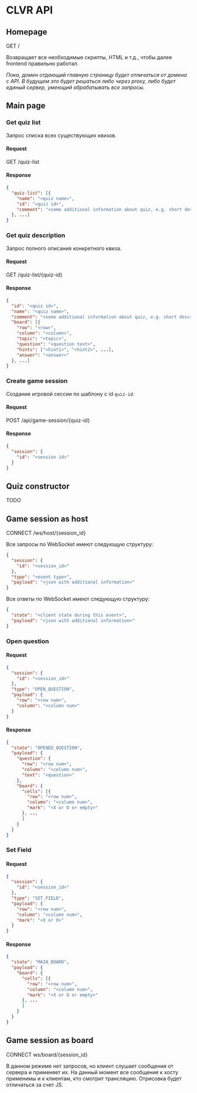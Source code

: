 # CLVR API

## Homepage
GET /

Возвращает все необходимые скрипты, HTML и т.д., чтобы далее frontend правильно работал.

*Пока, домен отдающий главную страницу будет отличаться от домена с API. 
В будущем это будет решаться либо через proxy, либо будет единый сервер, умеющий обрабатывать все запросы.*

## Main page

### Get quiz list

Запрос списка всех существующих квизов.

#### Request

GET /quiz-list

#### Response 
```json 
{
  "quiz-list": [{
    "name": "<quiz name>",
    "id": "<quiz id>",
    "comment": "<some additional information about quiz, e.g. short description>"
  }, ...]
}
```

### Get quiz description

Запрос полного описания конкретного квиза. 

#### Request 

GET /quiz-list/{quiz-id} 

#### Response

```json 
{
  "id": "<quiz id>",
  "name": "<quiz name>",
  "comment": "<some additional information about quiz, e.g. short description>",
  "board": [{
    "row": "<row>",
    "column": "<column>",
    "topic": "<topic>",
    "question": "<question text>",
    "hints": ["<hint1>", "<hint2>", ...],
    "answer": "<answer>"
  }, ...]
}
```

### Create game session

Создание игровой сессии по шаблону с id `quiz-id`.

#### Request
POST /api/game-session/{quiz-id}

#### Response

```json 
{
  "session": {
    "id": "<session id>"
  }
}
```

## Quiz constructor

TODO

## Game session as host

CONNECT /ws/host/{session_id}

Все запросы по WebSocket имеют следующую структуру:
```json 
{
  "session": {
    "id": "<session_id>"
  },
  "type": "<event type>",
  "payload": "<json with additional information>"
}
```

Все ответы по WebSocket имеют следующую структуру:
```json 
{ 
  "state": "<client state during this event>",
  "payload": "<json with additional information>"
}
```

### Open question
#### Request
```json 
{
  "session": {
    "id": "<session_id>"
  },
  "type": "OPEN_QUESTION",
  "payload": { 
    "row": "<row num>",
    "column": "<column num>"
  }
}
```

#### Response
```json 
{
  "state": "OPENED_QUESTION",
  "payload": {
    "question": {
      "row": "<row num>",
      "column": "<column num>",
      "text": "<question>"
    },
    "board": {
      "cells": [{
        "row": "<row num>",
        "column": "<column num>",
        "mark": "<X or O or empty>"
      }, ...
      ]
    }
  }
}
```

### Set Field
#### Request

```json 
{
  "session": {
    "id": "<session_id>"
  },
  "type": "SET_FIELD",
  "payload": { 
    "row": "<row num>",
    "column": "<column num>",
    "mark": "<X or O>"
  }
}
```

#### Response

```json 
{
  "state": "MAIN_BOARD",
  "payload": {
    "board": {
      "cells": [{
        "row": "<row num>",
        "column": "<column num>",
        "mark": "<X or O or empty>"
      }, ...
      ]
    }
  }
}
```


## Game session as board
CONNECT ws/board/{session_id}

В данном режиме нет запросов, но клиент слушает сообщения от сервера и применяет их. 
На данный момент все сообщения к хосту применимы и к клиентам, кто смотрит трансляцию. 
Отрисовка будет отличаться за счет JS.